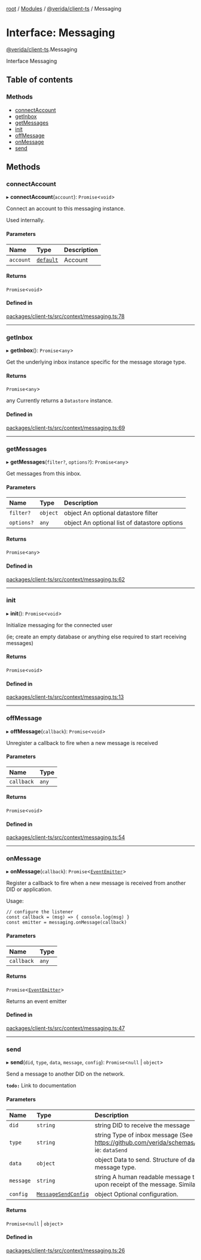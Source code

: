 [root](../README.md) / [Modules](../modules.md) / [@verida/client-ts](../modules/verida_client_ts.md) / Messaging

# Interface: Messaging

[@verida/client-ts](../modules/verida_client_ts.md).Messaging

Interface Messaging

## Table of contents

### Methods

- [connectAccount](verida_client_ts.Messaging.md#connectaccount)
- [getInbox](verida_client_ts.Messaging.md#getinbox)
- [getMessages](verida_client_ts.Messaging.md#getmessages)
- [init](verida_client_ts.Messaging.md#init)
- [offMessage](verida_client_ts.Messaging.md#offmessage)
- [onMessage](verida_client_ts.Messaging.md#onmessage)
- [send](verida_client_ts.Messaging.md#send)

## Methods

### connectAccount

▸ **connectAccount**(`account`): `Promise`<`void`\>

Connect an account to this messaging instance.

Used internally.

#### Parameters

| Name | Type | Description |
| :------ | :------ | :------ |
| `account` | [`default`](../classes/verida_client_ts._internal_.default-1.md) | Account |

#### Returns

`Promise`<`void`\>

#### Defined in

[packages/client-ts/src/context/messaging.ts:78](https://github.com/verida/verida-js/blob/039856c/packages/client-ts/src/context/messaging.ts#L78)

___

### getInbox

▸ **getInbox**(): `Promise`<`any`\>

Get the underlying inbox instance specific for the message storage type.

#### Returns

`Promise`<`any`\>

any Currently returns a `Datastore` instance.

#### Defined in

[packages/client-ts/src/context/messaging.ts:69](https://github.com/verida/verida-js/blob/039856c/packages/client-ts/src/context/messaging.ts#L69)

___

### getMessages

▸ **getMessages**(`filter?`, `options?`): `Promise`<`any`\>

Get messages from this inbox.

#### Parameters

| Name | Type | Description |
| :------ | :------ | :------ |
| `filter?` | `object` | object An optional datastore filter |
| `options?` | `any` | object An optional list of datastore options |

#### Returns

`Promise`<`any`\>

#### Defined in

[packages/client-ts/src/context/messaging.ts:62](https://github.com/verida/verida-js/blob/039856c/packages/client-ts/src/context/messaging.ts#L62)

___

### init

▸ **init**(): `Promise`<`void`\>

Initialize messaging for the connected user

(ie; create an empty database or anything else required to start receiving messages)

#### Returns

`Promise`<`void`\>

#### Defined in

[packages/client-ts/src/context/messaging.ts:13](https://github.com/verida/verida-js/blob/039856c/packages/client-ts/src/context/messaging.ts#L13)

___

### offMessage

▸ **offMessage**(`callback`): `Promise`<`void`\>

Unregister a callback to fire when a new message is received

#### Parameters

| Name | Type |
| :------ | :------ |
| `callback` | `any` |

#### Returns

`Promise`<`void`\>

#### Defined in

[packages/client-ts/src/context/messaging.ts:54](https://github.com/verida/verida-js/blob/039856c/packages/client-ts/src/context/messaging.ts#L54)

___

### onMessage

▸ **onMessage**(`callback`): `Promise`<[`EventEmitter`](verida_client_ts._internal_.EventEmitter.md)\>

Register a callback to fire when a new message is received from another DID or application.

Usage:

```
// configure the listener
const callback = (msg) => { console.log(msg) }
const emitter = messaging.onMessage(callback)
```

#### Parameters

| Name | Type |
| :------ | :------ |
| `callback` | `any` |

#### Returns

`Promise`<[`EventEmitter`](verida_client_ts._internal_.EventEmitter.md)\>

Returns an event emitter

#### Defined in

[packages/client-ts/src/context/messaging.ts:47](https://github.com/verida/verida-js/blob/039856c/packages/client-ts/src/context/messaging.ts#L47)

___

### send

▸ **send**(`did`, `type`, `data`, `message`, `config`): `Promise`<``null`` \| `object`\>

Send a message to another DID on the network.

**`todo:`** Link to documentation

#### Parameters

| Name | Type | Description |
| :------ | :------ | :------ |
| `did` | `string` | string DID to receive the message |
| `type` | `string` | string Type of inbox message (See https://github.com/verida/schemas/tree/master/schemas/inbox/type). ie: `dataSend` |
| `data` | `object` | object Data to send. Structure of data will depend on the inbox message type. |
| `message` | `string` | string A human readable message that will be displayed to the user upon receipt of the message. Similar to an email subject. |
| `config` | [`MessageSendConfig`](verida_client_ts.ContextInterfaces.MessageSendConfig.md) | object Optional configuration. |

#### Returns

`Promise`<``null`` \| `object`\>

#### Defined in

[packages/client-ts/src/context/messaging.ts:26](https://github.com/verida/verida-js/blob/039856c/packages/client-ts/src/context/messaging.ts#L26)
